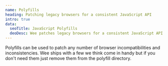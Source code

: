 ```yaml
---
name: Polyfills
heading: Patching legacy browsers for a consistent JavaScript API
intro: true
data:
  seoTitle: JavaScript Polyfills
  deoDesc: Wee patches legacy browsers for a consistent JavaScript API by using a collection of polyfills to support HTML5, ES5, placeholders, SVGs, and more.
---
```


Polyfills can be used to patch any number of browser incompatibilities and inconsistencies. Wee ships with a few we think come in handy but if you don't need them just remove them from  the polyfill directory.